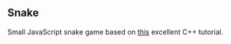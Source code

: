 ## Snake

Small JavaScript snake game based on [this](https://youtu.be/LGqsnM_WEK4?si=jwPOVkpb6msnoh8U) excellent C++ tutorial.